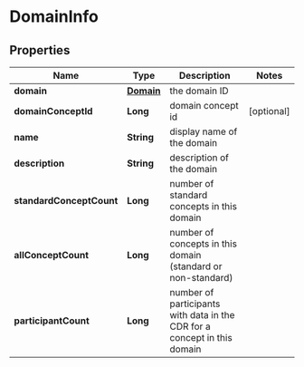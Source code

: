 
# DomainInfo

## Properties
Name | Type | Description | Notes
------------ | ------------- | ------------- | -------------
**domain** | [**Domain**](Domain.md) | the domain ID | 
**domainConceptId** | **Long** | domain concept id |  [optional]
**name** | **String** | display name of the domain | 
**description** | **String** | description of the domain | 
**standardConceptCount** | **Long** | number of standard concepts in this domain | 
**allConceptCount** | **Long** | number of concepts in this domain (standard or non-standard) | 
**participantCount** | **Long** | number of participants with data in the CDR for a concept in this domain | 



